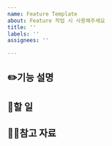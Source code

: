 ```yaml
---
name: Feature Template
about: Feature 작업 시 사용해주세요
title: ''
labels: ''
assignees: ''

---
```


## ✏️기능 설명

## 📌할 일

## 👊🏻참고 자료
